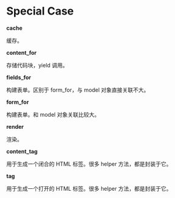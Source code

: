 # Special Case

**cache**

缓存。

**content_for**

存储代码块，yield 调用。

**fields_for**

构建表单。区别于 form_for，与 model 对象直接关联不大。

**form_for**

构建表单。和 model 对象关联比较大。

**render**

渲染。

**content_tag**

用于生成一个闭合的 HTML 标签。很多 helper 方法，都是封装于它。

**tag**

用于生成一个打开的 HTML 标签。很多 helper 方法，都是封装于它。
